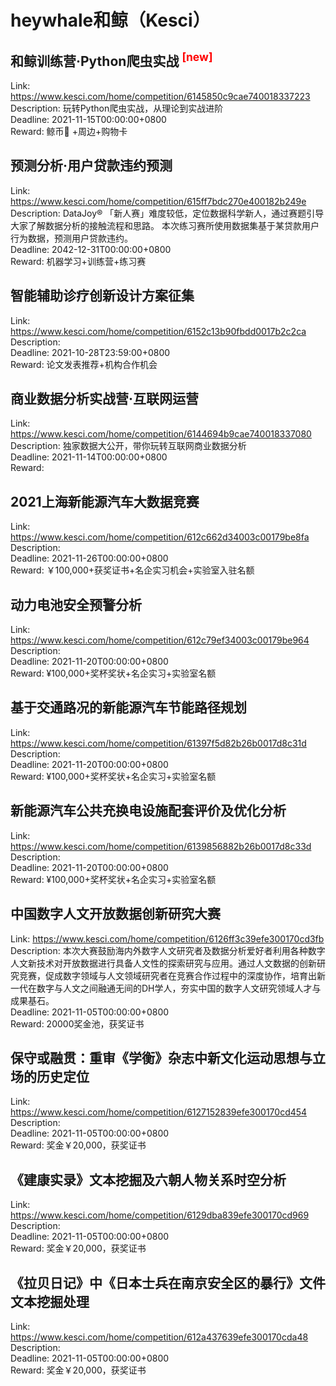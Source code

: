# heywhale和鲸（Kesci）



## 和鲸训练营·Python爬虫实战 <sup style="color:red">[new]<sup>  

Link: https://www.kesci.com/home/competition/6145850c9cae740018337223  
Description: 玩转Python爬虫实战，从理论到实战进阶  
Deadline: 2021-11-15T00:00:00+0800  
Reward: 鲸币🐳 +周边+购物卡  


## 预测分析·用户贷款违约预测

Link: https://www.kesci.com/home/competition/615ff7bdc270e400182b249e  
Description: DataJoy® 「新人赛」难度较低，定位数据科学新人，通过赛题引导大家了解数据分析的接触流程和思路。
本次练习赛所使用数据集基于某贷款用户行为数据，预测用户贷款违约。  
Deadline: 2042-12-31T00:00:00+0800  
Reward: 机器学习+训练营+练习赛  


## 智能辅助诊疗创新设计方案征集

Link: https://www.kesci.com/home/competition/6152c13b90fbdd0017b2c2ca  
Description:   
Deadline: 2021-10-28T23:59:00+0800  
Reward: 论文发表推荐+机构合作机会  


## 商业数据分析实战营·互联网运营

Link: https://www.kesci.com/home/competition/6144694b9cae740018337080  
Description: 独家数据大公开，带你玩转互联网商业数据分析  
Deadline: 2021-11-14T00:00:00+0800  
Reward:   


## 2021上海新能源汽车大数据竞赛

Link: https://www.kesci.com/home/competition/612c662d34003c00179be8fa  
Description:   
Deadline: 2021-11-26T00:00:00+0800  
Reward: ￥100,000+获奖证书+名企实习机会+实验室入驻名额  


## 动力电池安全预警分析

Link: https://www.kesci.com/home/competition/612c79ef34003c00179be964  
Description:   
Deadline: 2021-11-20T00:00:00+0800  
Reward: ¥100,000+奖杯奖状+名企实习+实验室名额  


## 基于交通路况的新能源汽车节能路径规划

Link: https://www.kesci.com/home/competition/61397f5d82b26b0017d8c31d  
Description:   
Deadline: 2021-11-20T00:00:00+0800  
Reward: ¥100,000+奖杯奖状+名企实习+实验室名额  


## 新能源汽车公共充换电设施配套评价及优化分析

Link: https://www.kesci.com/home/competition/6139856882b26b0017d8c33d  
Description:   
Deadline: 2021-11-20T00:00:00+0800  
Reward: ¥100,000+奖杯奖状+名企实习+实验室名额  


## 中国数字人文开放数据创新研究大赛

Link: https://www.kesci.com/home/competition/6126ff3c39efe300170cd3fb  
Description: 本次大赛鼓励海内外数字人文研究者及数据分析爱好者利用各种数字人文新技术对开放数据进行具备人文性的探索研究与应用。通过人文数据的创新研究竞赛，促成数字领域与人文领域研究者在竞赛合作过程中的深度协作，培育出新一代在数字与人文之间融通无间的DH学人，夯实中国的数字人文研究领域人才与成果基石。  
Deadline: 2021-11-05T00:00:00+0800  
Reward: 20000奖金池，获奖证书  


## 保守或融贯：重审《学衡》杂志中新文化运动思想与立场的历史定位

Link: https://www.kesci.com/home/competition/6127152839efe300170cd454  
Description:   
Deadline: 2021-11-05T00:00:00+0800  
Reward: 奖金￥20,000，获奖证书  


## 《建康实录》文本挖掘及六朝人物关系时空分析

Link: https://www.kesci.com/home/competition/6129dba839efe300170cd969  
Description:   
Deadline: 2021-11-05T00:00:00+0800  
Reward: 奖金￥20,000，获奖证书  


## 《拉贝日记》中《日本士兵在南京安全区的暴行》文件文本挖掘处理

Link: https://www.kesci.com/home/competition/612a437639efe300170cda48  
Description:   
Deadline: 2021-11-05T00:00:00+0800  
Reward: 奖金￥20,000，获奖证书  


